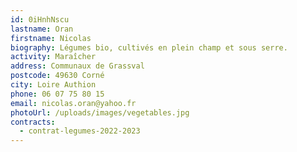 ```yaml
---
id: 0iHnhNscu
lastname: Oran
firstname: Nicolas
biography: Légumes bio, cultivés en plein champ et sous serre.
activity: Maraîcher
address: Communaux de Grassval
postcode: 49630 Corné
city: Loire Authion
phone: 06 07 75 80 15
email: nicolas.oran@yahoo.fr
photoUrl: /uploads/images/vegetables.jpg
contracts:
  - contrat-legumes-2022-2023
---
```

